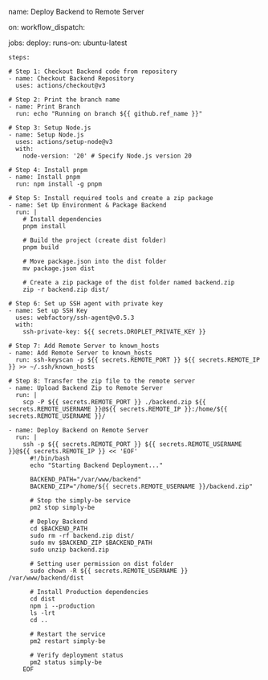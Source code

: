 name: Deploy Backend to Remote Server

on:
  workflow_dispatch:

jobs:
  deploy:
    runs-on: ubuntu-latest

    steps:

    # Step 1: Checkout Backend code from repository
    - name: Checkout Backend Repository
      uses: actions/checkout@v3

    # Step 2: Print the branch name
    - name: Print Branch
      run: echo "Running on branch ${{ github.ref_name }}"

    # Step 3: Setup Node.js
    - name: Setup Node.js
      uses: actions/setup-node@v3
      with:
        node-version: '20' # Specify Node.js version 20

    # Step 4: Install pnpm
    - name: Install pnpm
      run: npm install -g pnpm  

    # Step 5: Install required tools and create a zip package
    - name: Set Up Environment & Package Backend
      run: |     
        # Install dependencies
        pnpm install

        # Build the project (create dist folder)
        pnpm build

        # Move package.json into the dist folder
        mv package.json dist
        
        # Create a zip package of the dist folder named backend.zip
        zip -r backend.zip dist/

    # Step 6: Set up SSH agent with private key
    - name: Set up SSH Key
      uses: webfactory/ssh-agent@v0.5.3
      with:
        ssh-private-key: ${{ secrets.DROPLET_PRIVATE_KEY }}

    # Step 7: Add Remote Server to known_hosts
    - name: Add Remote Server to known_hosts
      run: ssh-keyscan -p ${{ secrets.REMOTE_PORT }} ${{ secrets.REMOTE_IP }} >> ~/.ssh/known_hosts

    # Step 8: Transfer the zip file to the remote server
    - name: Upload Backend Zip to Remote Server
      run: |
        scp -P ${{ secrets.REMOTE_PORT }} ./backend.zip ${{ secrets.REMOTE_USERNAME }}@${{ secrets.REMOTE_IP }}:/home/${{ secrets.REMOTE_USERNAME }}/

    - name: Deploy Backend on Remote Server
      run: |
        ssh -p ${{ secrets.REMOTE_PORT }} ${{ secrets.REMOTE_USERNAME }}@${{ secrets.REMOTE_IP }} << 'EOF'
          #!/bin/bash
          echo "Starting Backend Deployment..."

          BACKEND_PATH="/var/www/backend"
          BACKEND_ZIP="/home/${{ secrets.REMOTE_USERNAME }}/backend.zip"

          # Stop the simply-be service
          pm2 stop simply-be

          # Deploy Backend
          cd $BACKEND_PATH
          sudo rm -rf backend.zip dist/
          sudo mv $BACKEND_ZIP $BACKEND_PATH
          sudo unzip backend.zip
          
          # Setting user permission on dist folder
          sudo chown -R ${{ secrets.REMOTE_USERNAME }} /var/www/backend/dist
          
          # Install Production dependencies
          cd dist
          npm i --production
          ls -lrt
          cd ..

          # Restart the service
          pm2 restart simply-be
          
          # Verify deployment status
          pm2 status simply-be
        EOF
